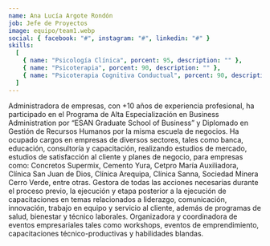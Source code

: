 ```yaml
---
name: Ana Lucía Argote Rondón
job: Jefe de Proyectos
image: equipo/team1.webp
social: { facebook: "#", instagram: "#", linkedin: "#" }
skills:
  [
    { name: "Psicología Clínica", porcent: 95, description: "" },
    { name: "Psicoterapia", porcent: 90, description: "" },
    { name: "Psicoterapia Cognitiva Conductual", porcent: 90, description: "" },
  ]
---
```


<div class="font-light tracking-wider columns-1 md:columns-2 text-zinc-700">
<p class="mb-4 capital-letter">Administradora de empresas, con +10 años de experiencia profesional, ha participado en el Programa de Alta Especialización en Business Administration por “ESAN Graduate School of Business” y Diplomado en Gestión de Recursos Humanos por la misma escuela de negocios. Ha ocupado cargos en empresas de diversos sectores, tales como banca, educación, consultoría y capacitación, realizando estudios de mercado, estudios de satisfacción al cliente y planes de negocio, para empresas como: Concretos Supermix, Cemento Yura, Cetpro María Auxiliadora, Clínica San Juan de Dios, Clínica Arequipa, Clínica Sanna, Sociedad Minera Cerro Verde, entre otras. Gestora de todas las acciones necesarias durante el proceso previo, la ejecución y etapa posterior a la ejecución de capacitaciones en temas relacionados a liderazgo, comunicación, innovación, trabajo en equipo y servicio al cliente, además de programas de salud, bienestar y técnico laborales. Organizadora y coordinadora de eventos empresariales tales como workshops, eventos de emprendimiento, capacitaciones técnico-productivas y habilidades blandas.</p>
</div>
